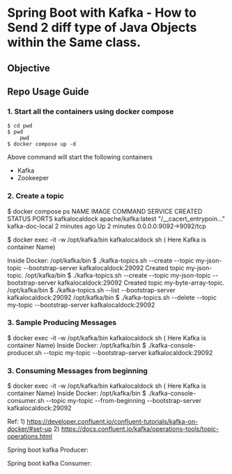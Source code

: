 
# Spring Boot with Kafka - How to Send 2 diff type of Java Objects within the Same class. 

## Objective


## Repo Usage Guide

### 1. Start all the containers using docker compose
```shell
$ cd pwd
$ pwd
    pwd
$ docker compose up -d
```
Above command will start the following containers
- Kafka
- Zookeeper

### 2. Create a topic

$ docker compose ps
NAME             IMAGE                 COMMAND                  SERVICE           CREATED         STATUS         PORTS
kafkalocaldock   apache/kafka:latest   "/__cacert_entrypoin…"   kafka-doc-local   2 minutes ago   Up 2 minutes   0.0.0.0:9092->9092/tcp


$ docker exec -it -w /opt/kafka/bin  kafkalocaldock  sh    ( Here Kafka is container Name)

Inside Docker:
/opt/kafka/bin $ ./kafka-topics.sh --create --topic my-json-topic    --bootstrap-server kafkalocaldock:29092
                    Created topic my-json-topic.
/opt/kafka/bin $ ./kafka-topics.sh --create --topic my-json-topic    --bootstrap-server kafkalocaldock:29092
Created topic my-byte-array-topic.
/opt/kafka/bin $ ./kafka-topics.sh --list                       --bootstrap-server kafkalocaldock:29092
/opt/kafka/bin $ ./kafka-topics.sh --delete --topic my-topic    --bootstrap-server kafkalocaldock:29092

### 3. Sample Producing Messages
$ docker exec -it -w /opt/kafka/bin  kafkalocaldock  sh    ( Here Kafka is container Name)
Inside Docker:
/opt/kafka/bin $ ./kafka-console-producer.sh  --topic my-topic --bootstrap-server kafkalocaldock:29092

### 3. Consuming Messages from beginning
$ docker exec -it -w /opt/kafka/bin  kafkalocaldock  sh    ( Here Kafka is container Name)
Inside Docker:
/opt/kafka/bin $ ./kafka-console-consumer.sh --topic my-topic --from-beginning --bootstrap-server kafkalocaldock:29092

Ref: 
    1)  https://developer.confluent.io/confluent-tutorials/kafka-on-docker/#set-up
    2)  https://docs.confluent.io/kafka/operations-tools/topic-operations.html

Spring boot kafka Producer:


Spring boot kafka Consumer:

